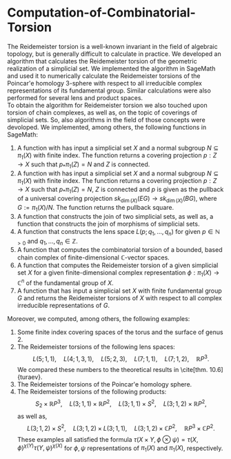 # Computation-of-Combinatorial-Torsion
The Reidemeister torsion is a well-known invariant in the field of algebraic topology, but is generally difficult to calculate in practice. We developed an algorithm that calculates the Reidemeister torsion of the geometric realization of a simplicial set. We implemented the algorithm in SageMath and used it to numerically calculate the Reidemeister torsions of the Poincar\'e homology 3-sphere with respect to all irreducible complex representations of its fundamental group. Similar calculations were also performed for several lens and product spaces.  
To obtain the algorithm for Reidemeister torsion we also touched upon torsion of chain complexes, as well as, on the topic of coverings of simplicial sets. So, also algorithms in the field of those concepts were devoloped. 
We implemented, among others, the following functions in SageMath:
1. A function with has input a  simplicial set $X$ and a normal subgroup $N\subseteq \pi_1(X)$ with finite index. The function returns a covering projection $p: Z\to X$ such that $p_*\pi_1(Z) = N$ and $Z$ is connected. 
2. A function with has input a  simplicial set $X$ and a normal subgroup $N\subseteq \pi_1(X)$ with finite index. The function returns a covering projection $p: Z\to X$ such that $p_*\pi_1(Z) = N$, $Z$ is connected and $p$ is given as the pullback of a universal covering projection  $sk_{\dim(X)}(EG) \to  sk_{\dim(X)}(BG)$, where $G:=\pi_1(X)/N$. The function returns the pullback square. 
3. A function that constructs the join of two simplicial sets, as well as, a function that constructs the join of morphisms of simplicial sets.
4. A function that constructs the lens space $L(p;q_1,\dots, q_n)$ for given $p\in \mathbb{N}_{>0}$ and $q_1,\dots, q_n\in \mathbb{Z}$. 
5. A function that computes the combinatorial torsion of a bounded, based chain complex of finite-dimensional $\mathbb{C}$-vector spaces. 
6. A function that computes the Reidemeister torsion of a given simplicial set $X$ for a given finite-dimensional complex representation $\phi: \pi_1(X)\to \mathbb{C}^n$ of the fundamental group of $X$.
7. A function that has input a simplicial set $X$ with finite fundamental group $G$ and returns the Reidemeister torsions of $X$ with respect to all complex irreducible representations of $G$. 

Moreover, we computed, among others, the following examples: 
1. Some finite index covering spaces of the torus and the surface of genus $2$. 
2. The Reidemeister torsions of the following lens spaces:
		$$L(5;1,1), \quad L(4;1,3,1), \quad  L(5;2,3),  \quad L(7;1,1), \quad  L(7;1,2),  \quad \mathbb{R}P^3.$$
		We compared these numbers to the theoretical results in \cite[thm. 10.6]{turaev}.
3. The Reidemeister torsions of the Poincar\'e homology sphere. 
4. The Reidemeister torsions of the following products:
		$$S_2 \times \mathbb{R}P^3,\quad L(3;1,1)\times \mathbb{R}P^2,\quad  L(3;1,1)\times S^2, \quad L(3;1,2)\times \mathbb{R}P^2,$$
   as well as,
   	$$L(3;1,2)\times S^2, \quad L(3;1,2)\times L(3;1,1), \quad L(3;1,2)\times \mathbb{C}P^2, \quad  \mathbb{R}P^3 \times \mathbb{C}P^2.$$
   These examples all satisfied the formula $\tau(X\times Y , \phi\otimes \psi)=\tau(X,\phi)^{\chi(Y)} \tau(Y, \psi)^{\chi(X)}$ for $\phi,\psi$ representations of $\pi_1(X)$ and $\pi_1(X)$, respectively.
